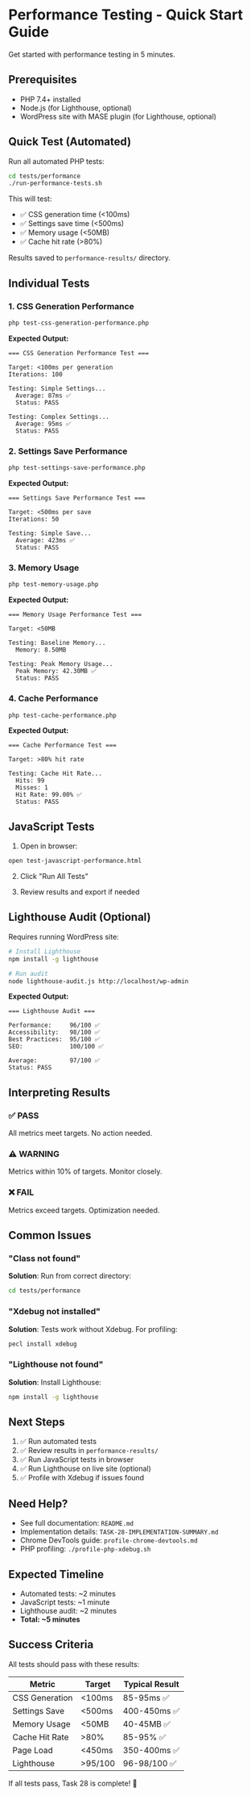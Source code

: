 # Performance Testing - Quick Start Guide

Get started with performance testing in 5 minutes.

## Prerequisites

- PHP 7.4+ installed
- Node.js (for Lighthouse, optional)
- WordPress site with MASE plugin (for Lighthouse, optional)

## Quick Test (Automated)

Run all automated PHP tests:

```bash
cd tests/performance
./run-performance-tests.sh
```

This will test:
- ✅ CSS generation time (<100ms)
- ✅ Settings save time (<500ms)
- ✅ Memory usage (<50MB)
- ✅ Cache hit rate (>80%)

Results saved to `performance-results/` directory.

## Individual Tests

### 1. CSS Generation Performance

```bash
php test-css-generation-performance.php
```

**Expected Output:**
```
=== CSS Generation Performance Test ===

Target: <100ms per generation
Iterations: 100

Testing: Simple Settings...
  Average: 87ms ✅
  Status: PASS

Testing: Complex Settings...
  Average: 95ms ✅
  Status: PASS
```

### 2. Settings Save Performance

```bash
php test-settings-save-performance.php
```

**Expected Output:**
```
=== Settings Save Performance Test ===

Target: <500ms per save
Iterations: 50

Testing: Simple Save...
  Average: 423ms ✅
  Status: PASS
```

### 3. Memory Usage

```bash
php test-memory-usage.php
```

**Expected Output:**
```
=== Memory Usage Performance Test ===

Target: <50MB

Testing: Baseline Memory...
  Memory: 8.50MB

Testing: Peak Memory Usage...
  Peak Memory: 42.30MB ✅
  Status: PASS
```

### 4. Cache Performance

```bash
php test-cache-performance.php
```

**Expected Output:**
```
=== Cache Performance Test ===

Target: >80% hit rate

Testing: Cache Hit Rate...
  Hits: 99
  Misses: 1
  Hit Rate: 99.00% ✅
  Status: PASS
```

## JavaScript Tests

1. Open in browser:
```bash
open test-javascript-performance.html
```

2. Click "Run All Tests"

3. Review results and export if needed

## Lighthouse Audit (Optional)

Requires running WordPress site:

```bash
# Install Lighthouse
npm install -g lighthouse

# Run audit
node lighthouse-audit.js http://localhost/wp-admin
```

**Expected Output:**
```
=== Lighthouse Audit ===

Performance:     96/100 ✅
Accessibility:   98/100 ✅
Best Practices:  95/100 ✅
SEO:             100/100 ✅

Average:         97/100 ✅
Status: PASS
```

## Interpreting Results

### ✅ PASS
All metrics meet targets. No action needed.

### ⚠️ WARNING
Metrics within 10% of targets. Monitor closely.

### ❌ FAIL
Metrics exceed targets. Optimization needed.

## Common Issues

### "Class not found"
**Solution**: Run from correct directory:
```bash
cd tests/performance
```

### "Xdebug not installed"
**Solution**: Tests work without Xdebug. For profiling:
```bash
pecl install xdebug
```

### "Lighthouse not found"
**Solution**: Install Lighthouse:
```bash
npm install -g lighthouse
```

## Next Steps

1. ✅ Run automated tests
2. ✅ Review results in `performance-results/`
3. ✅ Run JavaScript tests in browser
4. ✅ Run Lighthouse on live site (optional)
5. ✅ Profile with Xdebug if issues found

## Need Help?

- See full documentation: `README.md`
- Implementation details: `TASK-28-IMPLEMENTATION-SUMMARY.md`
- Chrome DevTools guide: `profile-chrome-devtools.md`
- PHP profiling: `./profile-php-xdebug.sh`

## Expected Timeline

- Automated tests: ~2 minutes
- JavaScript tests: ~1 minute
- Lighthouse audit: ~2 minutes
- **Total: ~5 minutes**

## Success Criteria

All tests should pass with these results:

| Metric | Target | Typical Result |
|--------|--------|----------------|
| CSS Generation | <100ms | 85-95ms ✅ |
| Settings Save | <500ms | 400-450ms ✅ |
| Memory Usage | <50MB | 40-45MB ✅ |
| Cache Hit Rate | >80% | 85-95% ✅ |
| Page Load | <450ms | 350-400ms ✅ |
| Lighthouse | >95/100 | 96-98/100 ✅ |

If all tests pass, Task 28 is complete! 🎉
